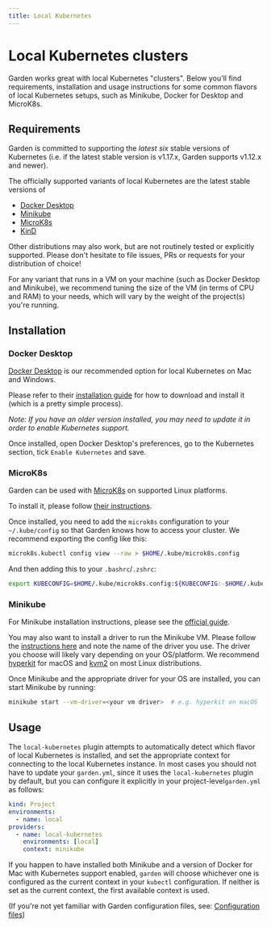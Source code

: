 ```yaml
---
title: Local Kubernetes
---
```

# Local Kubernetes clusters

Garden works great with local Kubernetes "clusters". Below you'll find requirements, installation and usage instructions for some
common flavors of local Kubernetes setups, such as Minikube, Docker for Desktop and MicroK8s.

## Requirements

Garden is committed to supporting the _latest six_ stable versions of Kubernetes (i.e. if the latest stable version is v1.17.x, Garden supports v1.12.x and newer).

The officially supported variants of local Kubernetes are the latest stable versions of

- [Docker Desktop](https://docs.docker.com/engine)
- [Minikube](https://github.com/kubernetes/minikube)
- [MicroK8s](https://microk8s.io)
- [KinD](https://github.com/kubernetes-sigs/kind)

Other distributions may also work, but are not routinely tested or explicitly supported. Please don't hesitate to file issues, PRs or requests for your distribution of choice!

For any variant that runs in a VM on your machine (such as Docker Desktop and Minikube), we recommend tuning the size of the VM (in terms of CPU and RAM) to your needs, which will vary by the weight of the project(s) you're running.

## Installation

### Docker Desktop

[Docker Desktop](https://docs.docker.com/engine) is our recommended option for local Kubernetes on Mac and Windows.

Please refer to their [installation guide](https://docs.docker.com/engine/installation/) for how to download and install it (which is a pretty simple process).

_Note: If you have an older version installed, you may need to update it in order to enable Kubernetes support._

Once installed, open Docker Desktop's preferences, go to the Kubernetes section, tick `Enable Kubernetes` and save.

### MicroK8s

Garden can be used with [MicroK8s](https://microk8s.io) on supported Linux platforms.

To install it, please follow [their instructions](https://microk8s.io/docs/).

Once installed, you need to add the `microk8s` configuration to your `~/.kube/config` so that Garden knows how to access your cluster. We recommend exporting the config like this:

```sh
microk8s.kubectl config view --raw > $HOME/.kube/microk8s.config
```

And then adding this to your `.bashrc`/`.zshrc`:

```sh
export KUBECONFIG=$HOME/.kube/microk8s.config:${KUBECONFIG:-$HOME/.kube/config}
```

### Minikube

For Minikube installation instructions, please see the [official guide](https://github.com/kubernetes/minikube#installation).

You may also want to install a driver to run the Minikube VM. Please follow the
[instructions here](https://minikube.sigs.k8s.io/docs/drivers/)
and note the name of the driver you use. The driver you choose will likely vary depending on your
OS/platform. We recommend [hyperkit](https://minikube.sigs.k8s.io/docs/drivers/hyperkit/)
for macOS and [kvm2](https://minikube.sigs.k8s.io/docs/drivers/kvm2/) on most Linux
distributions.

Once Minikube and the appropriate driver for your OS are installed, you can start Minikube by running:

```sh
minikube start --vm-driver=<your vm driver>  # e.g. hyperkit on macOS
```

## Usage

The `local-kubernetes` plugin attempts to automatically detect which flavor of local Kubernetes is installed, and set the appropriate context for connecting to the local Kubernetes instance. In most cases you should not have to update your `garden.yml`, since it uses the `local-kubernetes` plugin by default, but you can configure it explicitly in your project-level`garden.yml` as follows:

```yaml
kind: Project
environments:
  - name: local
providers:
  - name: local-kubernetes
    environments: [local]
    context: minikube
```

If you happen to have installed both Minikube and a version of Docker for Mac with Kubernetes support enabled,
`garden` will choose whichever one is configured as the current context in your `kubectl` configuration. If neither
is set as the current context, the first available context is used.

(If you're not yet familiar with Garden configuration files, see:
[Configuration files](../using-garden/configuration-overview.md))
